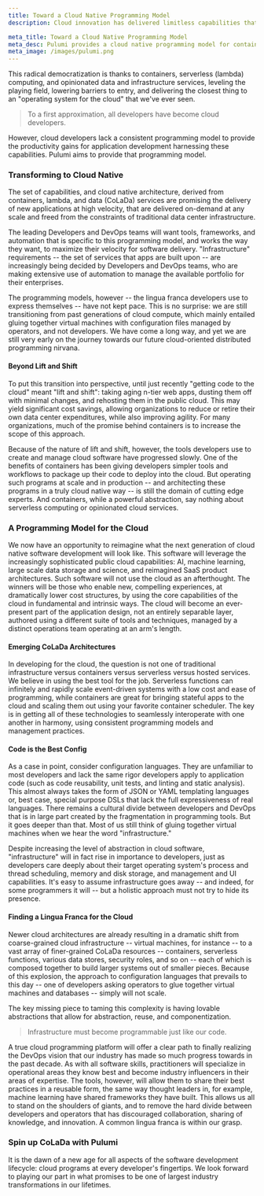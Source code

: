 ```yaml
---
title: Toward a Cloud Native Programming Model
description: Cloud innovation has delivered limitless capabilities that promise to transform all aspects of software development.

meta_title: Toward a Cloud Native Programming Model
meta_desc: Pulumi provides a cloud native programming model for containers, Lambdas, and infrastructure, to get code to the cloud faster than ever before.
meta_image: /images/pulumi.png
---
```


This radical democratization is thanks to containers, serverless (lambda) computing, and opinionated data and infrastructure services, leveling the playing field, lowering barriers to entry, and delivering the closest thing to an "operating system for the cloud" that we've ever seen.

>To a first approximation, all developers have become cloud developers.

However, cloud developers lack a consistent programming model to provide the productivity gains for application development harnessing these capabilities. Pulumi aims to provide that programming model.

<h3>Transforming to Cloud Native</h3>

The set of capabilities, and cloud native architecture, derived from containers, lambda, and data (CoLaDa) services are promising the delivery of new applications at high velocity, that are delivered on-demand at any scale and freed from the constraints of traditional data center infrastructure.

The leading Developers and DevOps teams will want tools, frameworks, and automation that is specific to this programming model, and works the way they want, to maximize their velocity for software delivery. "Infrastructure" requirements -- the set of services that apps are built upon -- are increasingly being decided by Developers and DevOps teams, who are making extensive use of automation to manage the available portfolio for their enterprises.

The programming models, however -- the lingua franca developers use to express themselves -- have not kept pace.  This is no surprise: we are still transitioning from past generations of cloud compute, which mainly entailed gluing together virtual machines with configuration files managed by operators, and not developers.  We have come a long way, and yet we are still very early on the journey towards our future cloud-oriented distributed programming nirvana.

<h4 >Beyond Lift and Shift</h4>

To put this transition into perspective, until just recently "getting code to the cloud" meant "lift and shift": taking aging n-tier web apps, dusting them off with minimal changes, and rehosting them in the public cloud.  This may yield significant cost savings, allowing organizations to reduce or retire their own data center expenditures, while also improving agility.  For many organizations, much of the promise behind containers is to increase the scope of this approach.

Because of the nature of lift and shift, however, the tools developers use to create and manage cloud software have progressed slowly.  One of the benefits of containers has been giving developers simpler tools and workflows to package up their code to deploy into the cloud.  But operating such programs at scale and in production -- and architecting these programs in a truly cloud native way -- is still the domain of cutting edge experts.  And containers, while a powerful abstraction, say nothing about serverless computing or opinionated cloud services.

<h3>A Programming Model for the Cloud</h3>

We now have an opportunity to reimagine what the next generation of cloud native software development will look like.  This software will leverage the increasingly sophisticated public cloud capabilities: AI, machine learning, large scale data storage and science, and reimagined SaaS product architectures.  Such software will not use the cloud as an afterthought.  The winners will be those who enable new, compelling experiences, at dramatically lower cost structures, by using the core capabilities of the cloud in fundamental and intrinsic ways.  The cloud will become an ever-present part of the application design, not an entirely separable layer, authored using a different suite of tools and techniques, managed by a distinct operations team operating at an arm's length.

<h4>Emerging CoLaDa Architectures</h4>

In developing for the cloud, the question is not one of traditional infrastructure versus containers versus serverless versus hosted services.  We believe in using the best tool for the job.  Serverless functions can infinitely and rapidly scale event-driven systems with a low cost and ease of programming, while containers are great for bringing stateful apps to the cloud and scaling them out using your favorite container scheduler.  The key is in getting all of these technologies to seamlessly interoperate with one another in harmony, using consistent programming models and management practices.

<h4>Code is the Best Config</h4>

As a case in point, consider configuration languages.  They are unfamiliar to most developers and lack the same rigor developers apply to application code (such as code reusability, unit tests, and linting and static analysis).  This almost always takes the form of JSON or YAML templating languages or, best case, special purpose DSLs that lack the full expressiveness of real languages.  There remains a cultural divide between developers and DevOps that is in large part created by the fragmentation in programming tools.  But it goes deeper than that.  Most of us still think of gluing together virtual machines when we hear the word "infrastructure."

Despite increasing the level of abstraction in cloud software, "infrastructure" will in fact rise in importance to developers, just as developers care deeply about their target operating system's process and thread scheduling, memory and disk storage, and management and UI capabilities.  It's easy to assume infrastructure goes away -- and indeed, for some programmers it will -- but a holistic approach must not try to hide its presence.

<h4>Finding a Lingua Franca for the Cloud</h4>

Newer cloud architectures are already resulting in a dramatic shift from coarse-grained cloud infrastructure -- virtual machines, for instance -- to a vast array of finer-grained CoLaDa resources -- containers, serverless functions, various data stores, security roles, and so on -- each of which is composed together to build larger systems out of smaller pieces.  Because of this explosion, the approach to configuration languages that prevails to this day -- one of developers asking operators to glue together virtual machines and databases -- simply will not scale.

The key missing piece to taming this complexity is having lovable abstractions that allow for abstraction, reuse, and componentization.

> Infrastructure must become programmable just like our code.

A true cloud programming platform will offer a clear path to finally realizing the DevOps vision that our industry has made so much progress towards in the past decade.   As with all software skills, practitioners will specialize in operational areas they know best and become industry influencers in their areas of expertise.  The tools, however, will allow them to share their best practices in a reusable form, the same way thought leaders in, for example, machine learning have shared frameworks they have built.  This allows us all to stand on the shoulders of giants, and to remove the hard divide between developers and operators that has discouraged collaboration, sharing of knowledge, and innovation.  A common lingua franca is within our grasp.

<h3>Spin up CoLaDa with Pulumi</h3>

It is the dawn of a new age for all aspects of the software development lifecycle: cloud programs at every developer's fingertips. We look forward to playing our part in what promises to be one of largest industry transformations in our lifetimes.
